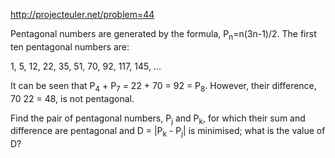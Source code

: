 http://projecteuler.net/problem=44

Pentagonal numbers are generated by the formula, P<sub>n</sub>=n(3n-1)/2.
The first ten pentagonal numbers are:

1, 5, 12, 22, 35, 51, 70, 92, 117, 145, ...

It can be seen that
P<sub>4</sub> + P<sub>7</sub> = 22 + 70 = 92 = P<sub>8</sub>.
However, their difference, 70  22 = 48, is not pentagonal.

Find the pair of pentagonal numbers, P<sub>j</sub> and P<sub>k</sub>,
for which their sum and difference are pentagonal and
D = |P<sub>k</sub> - P<sub>j</sub>| is minimised;
what is the value of D?
